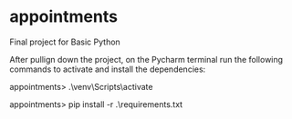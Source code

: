 # appointments
Final project for Basic Python

After pullign down the project,  on the Pycharm terminal run the following commands to activate and install the dependencies:

appointments> .\venv\Scripts\activate

appointments> pip install -r .\requirements.txt
